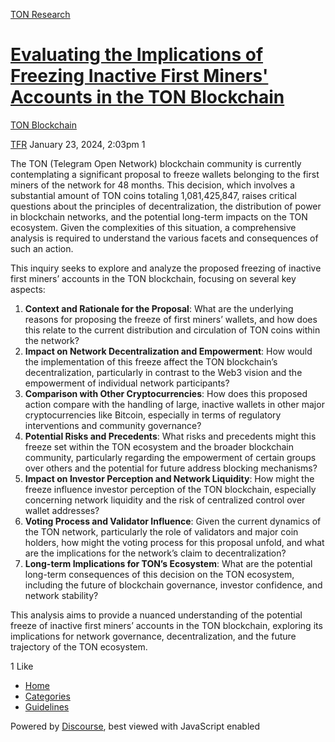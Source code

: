 [TON Research](/)

# [Evaluating the Implications of Freezing Inactive First Miners' Accounts in the TON Blockchain](/t/evaluating-the-implications-of-freezing-inactive-first-miners-accounts-in-the-ton-blockchain/47)

[TON Blockchain](/c/ton-blockchain/17) 

    

[TFR](https://tonresear.ch/u/TFR)  January 23, 2024, 2:03pm  1

The TON (Telegram Open Network) blockchain community is currently contemplating a significant proposal to freeze wallets belonging to the first miners of the network for 48 months. This decision, which involves a substantial amount of TON coins totaling 1,081,425,847, raises critical questions about the principles of decentralization, the distribution of power in blockchain networks, and the potential long-term impacts on the TON ecosystem. Given the complexities of this situation, a comprehensive analysis is required to understand the various facets and consequences of such an action.

This inquiry seeks to explore and analyze the proposed freezing of inactive first miners’ accounts in the TON blockchain, focusing on several key aspects:

1.  **Context and Rationale for the Proposal**: What are the underlying reasons for proposing the freeze of first miners’ wallets, and how does this relate to the current distribution and circulation of TON coins within the network?
2.  **Impact on Network Decentralization and Empowerment**: How would the implementation of this freeze affect the TON blockchain’s decentralization, particularly in contrast to the Web3 vision and the empowerment of individual network participants?
3.  **Comparison with Other Cryptocurrencies**: How does this proposed action compare with the handling of large, inactive wallets in other major cryptocurrencies like Bitcoin, especially in terms of regulatory interventions and community governance?
4.  **Potential Risks and Precedents**: What risks and precedents might this freeze set within the TON ecosystem and the broader blockchain community, particularly regarding the empowerment of certain groups over others and the potential for future address blocking mechanisms?
5.  **Impact on Investor Perception and Network Liquidity**: How might the freeze influence investor perception of the TON blockchain, especially concerning network liquidity and the risk of centralized control over wallet addresses?
6.  **Voting Process and Validator Influence**: Given the current dynamics of the TON network, particularly the role of validators and major coin holders, how might the voting process for this proposal unfold, and what are the implications for the network’s claim to decentralization?
7.  **Long-term Implications for TON’s Ecosystem**: What are the potential long-term consequences of this decision on the TON ecosystem, including the future of blockchain governance, investor confidence, and network stability?

This analysis aims to provide a nuanced understanding of the potential freeze of inactive first miners’ accounts in the TON blockchain, exploring its implications for network governance, decentralization, and the future trajectory of the TON ecosystem.

  1 Like

*   [Home](/)
*   [Categories](/categories)
*   [Guidelines](/guidelines)

Powered by [Discourse](https://www.discourse.org), best viewed with JavaScript enabled